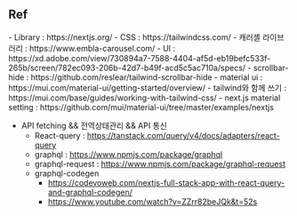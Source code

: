 
<h2>Ref</h2>
- Library : https://nextjs.org/
- CSS : https://tailwindcss.com/
- 캐러셸 라이브러리 : https://www.embla-carousel.com/
- UI : https://xd.adobe.com/view/730894a7-7588-4404-af5d-eb19befc533f-265b/screen/782ec093-206b-42d7-b49f-acd5c5ac710a/specs/
- scrollbar-hide : https://github.com/reslear/tailwind-scrollbar-hide
- material ui : https://mui.com/material-ui/getting-started/overview/
  - tailwind와 함께 쓰기 : https://mui.com/base/guides/working-with-tailwind-css/
  - next.js material setting : https://github.com/mui/material-ui/tree/master/examples/nextjs

- API fetching && 전역상태관리 && API 통신 
  - React-query : https://tanstack.com/query/v4/docs/adapters/react-query
  - graphql : https://www.npmjs.com/package/graphql
  - graphql-request : https://www.npmjs.com/package/graphql-request
  - graphql-codegen
    - https://codevoweb.com/nextjs-full-stack-app-with-react-query-and-graphql-codegen/
    - https://www.youtube.com/watch?v=ZZrr82beJQk&t=52s